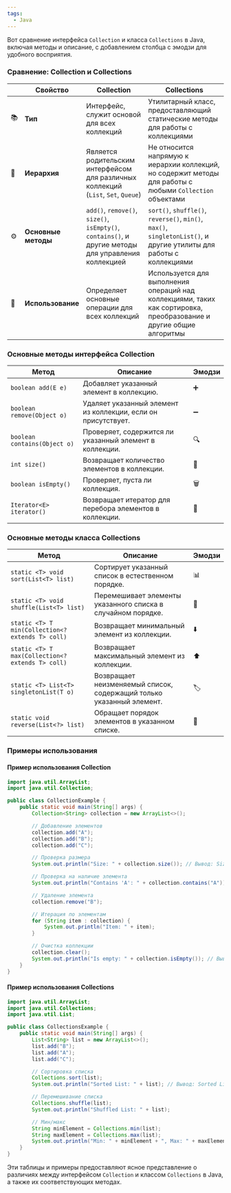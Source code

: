 ```yaml
---
tags:
  - Java
---
```

Вот сравнение интерфейса `Collection` и класса `Collections` в Java, включая методы и описание, с добавлением столбца с эмодзи для удобного восприятия.

### Сравнение: Collection и Collections

|     | **Свойство**        | **Collection**                                                                                      | **Collections**                                                                                                     |
| --- | ------------------- | --------------------------------------------------------------------------------------------------- | ------------------------------------------------------------------------------------------------------------------- |
| 📚  | **Тип**             | Интерфейс, служит основой для всех коллекций                                                        | Утилитарный класс, предоставляющий статические методы для работы с коллекциями                                      |
| 🔗  | **Иерархия**        | Является родительским интерфейсом для различных коллекций (`List`, `Set`, `Queue`)                  | Не относится напрямую к иерархии коллекций, но содержит методы для работы с любыми `Collection` объектами           |
| ⚙️  | **Основные методы** | `add()`, `remove()`, `size()`, `isEmpty()`, `contains()`, и другие методы для управления коллекцией | `sort()`, `shuffle()`, `reverse()`, `min()`, `max()`, `singletonList()`, и другие утилиты для работы с коллекциями  |
| 🔄  | **Использование**   | Определяет основные операции для всех коллекций                                                     | Используется для выполнения операций над коллекциями, таких как сортировка, преобразование и другие общие алгоритмы |

### Основные методы интерфейса Collection

| **Метод**                                     | **Описание**                                                                                     | **Эмодзи**  |
|-----------------------------------------------|--------------------------------------------------------------------------------------------------|-------------|
| `boolean add(E e)`                            | Добавляет указанный элемент в коллекцию.                                                       | ➕          |
| `boolean remove(Object o)`                    | Удаляет указанный элемент из коллекции, если он присутствует.                                  | ➖          |
| `boolean contains(Object o)`                  | Проверяет, содержится ли указанный элемент в коллекции.                                        | 🔍          |
| `int size()`                                  | Возвращает количество элементов в коллекции.                                                   | 📏          |
| `boolean isEmpty()`                           | Проверяет, пуста ли коллекция.                                                                  | 🗑️          |
| `Iterator<E> iterator()`                      | Возвращает итератор для перебора элементов в коллекции.                                        | 🔄          |

### Основные методы класса Collections

| **Метод**                                    | **Описание**                                                                                     | **Эмодзи**  |
|----------------------------------------------|--------------------------------------------------------------------------------------------------|-------------|
| `static <T> void sort(List<T> list)`        | Сортирует указанный список в естественном порядке.                                             | 📊          |
| `static <T> void shuffle(List<T> list)`     | Перемешивает элементы указанного списка в случайном порядке.                                   | 🔀          |
| `static <T> T min(Collection<? extends T> coll)` | Возвращает минимальный элемент из коллекции.                                          | ⬇️         |
| `static <T> T max(Collection<? extends T> coll)` | Возвращает максимальный элемент из коллекции.                                          | ⬆️         |
| `static <T> List<T> singletonList(T o)`     | Возвращает неизменяемый список, содержащий только указанный элемент.                          | 🏷️          |
| `static void reverse(List<?> list)`          | Обращает порядок элементов в указанном списке.                                                | 🔄          |

### Примеры использования

#### Пример использования Collection

```java
import java.util.ArrayList;
import java.util.Collection;

public class CollectionExample {
    public static void main(String[] args) {
        Collection<String> collection = new ArrayList<>();

        // Добавление элементов
        collection.add("A");
        collection.add("B");
        collection.add("C");

        // Проверка размера
        System.out.println("Size: " + collection.size()); // Вывод: Size: 3

        // Проверка на наличие элемента
        System.out.println("Contains 'A': " + collection.contains("A")); // Вывод: true

        // Удаление элемента
        collection.remove("B");

        // Итерация по элементам
        for (String item : collection) {
            System.out.println("Item: " + item);
        }

        // Очистка коллекции
        collection.clear();
        System.out.println("Is empty: " + collection.isEmpty()); // Вывод: true
    }
}
```

#### Пример использования Collections

```java
import java.util.ArrayList;
import java.util.Collections;
import java.util.List;

public class CollectionsExample {
    public static void main(String[] args) {
        List<String> list = new ArrayList<>();
        list.add("B");
        list.add("A");
        list.add("C");

        // Сортировка списка
        Collections.sort(list);
        System.out.println("Sorted List: " + list); // Вывод: Sorted List: [A, B, C]

        // Перемешивание списка
        Collections.shuffle(list);
        System.out.println("Shuffled List: " + list);

        // Мин/макс
        String minElement = Collections.min(list);
        String maxElement = Collections.max(list);
        System.out.println("Min: " + minElement + ", Max: " + maxElement);
    }
}
```

Эти таблицы и примеры предоставляют ясное представление о различиях между интерфейсом `Collection` и классом `Collections` в Java, а также их соответствующих методах.